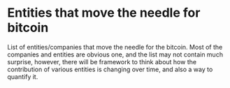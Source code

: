 
# Entities that move the needle for bitcoin

List of entities/companies that move the needle for the bitcoin. Most of the companies and entities are obvious one, and the list may not contain much surprise, however, there will be framework to think about how the contribution of various entities is changing over time, and also a way to quantify it.
<!--stackedit_data:
eyJoaXN0b3J5IjpbLTE4NTcwODQ0MzhdfQ==
-->